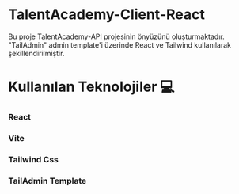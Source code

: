 # TalentAcademy-Client-React 
Bu proje TalentAcademy-API projesinin önyüzünü oluşturmaktadır. "TailAdmin" admin template'i üzerinde React ve Tailwind kullanılarak şekillendirilmiştir.

# Kullanılan Teknolojiler 💻
### React
### Vite
### Tailwind Css
### TailAdmin Template
